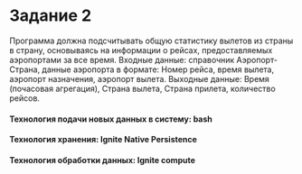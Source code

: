 # Задание 2
Программа должна подсчитывать общую статистику вылетов из страны в страну, основываясь на информации о рейсах, предоставляемых аэропортами за все время. Входные данные: справочник Аэропорт-Страна, данные аэропорта в формате: Номер рейса, время вылета, аэропорт назначения, аэропорт вылета. Выходные данные: Время (почасовая агрегация), Страна вылета, Страна прилета, количество рейсов.

#### Технология подачи новых данных в систему: bash
#### Технология хранения: Ignite Native Persistence

#### Технология обработки данных: Ignite compute
